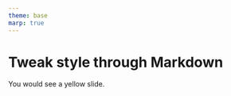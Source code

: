 ```yaml
---
theme: base
marp: true
---
```


<style>
section {
  background: yellow;
  padding: 5px
}
</style>

# Tweak style through Markdown

You would see a yellow slide.
